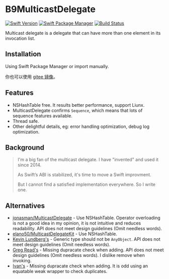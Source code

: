 # B9MulticastDelegate

[![Swift Version](https://img.shields.io/badge/Swift-5.3+-EE5533.svg?style=flat-square)](https://swift.org)
[![Swift Package Manager](https://img.shields.io/badge/spm-compatible-EE5533.svg?style=flat-square)](https://swift.org/package-manager)
[![Build Status](https://img.shields.io/github/workflow/status/b9swift/MulticastDelegate/Swift?style=flat-square&colorA=333333&colorB=EE5533)](https://github.com/b9swift/MulticastDelegate/actions)

Multicast delegate is a delegate that can have more than one element in its invocation list.

## Installation

Using Swift Package Manager or import manually.

你也可以使用 [gitee 镜像](https://gitee.com/b9swift/MulticastDelegate)。

## Features

- NSHashTable free. It results better performance, support Liunx.
- MulticastDelegate confirms `Sequence`, which means that lots of sequence features available.
- Thread safe.
- Other delightful details, eg: error handling optimization, debug log optimization.

## Background

> I'm a big fan of the multicast delegate. I have "invented" and used it since 2014.
>
> As Swift’s ABI is stabilized, it's time to move a Swift improvment.
>
> But I cannot find a satisfied implementation everywhere. So I write one.

## Alternatives

- [jonasman/MulticastDelegate](https://github.com/jonasman/MulticastDelegate) - Use NSHashTable. Operator overloading is not a good idea in my opinion, it is not intuitive and reduces readability. API does not meet design guidelines (Omit needless words).
- [elano50/MulticastDelegateKit](https://github.com/elano50/MulticastDelegateKit) - Use NSHashTable.
- [Kevin Lundberg's](https://www.klundberg.com/blog/notifying-many-delegates-at-once-with-multicast-delegates/) - Generic type should not be `AnyObject`. API does not meet design guidelines (Omit needless words).
- [Greg Read's](http://www.gregread.com/2016/02/23/multicast-delegates-in-swift/) - Missing dupracate check when adding. API does not meet design guidelines (Omit needless words). I dislike remove when invoking.
- [Ivan's](https://medium.com/@ivan_m/multicast-on-swift-3-and-mvvm-c-ff74ce802bcc) - Missing dupracate check when adding. It is odd using an equatable weak wrapper to check duplicates.
